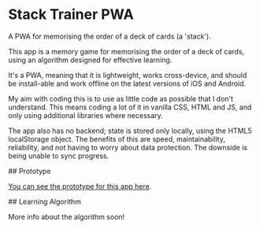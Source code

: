# Stack Trainer PWA

A PWA for memorising the order of a deck of cards (a 'stack').

This app is a memory game for memorising the order of a deck of cards, using an algorithm designed for effective learning.

It's a PWA, meaning that it is lightweight, works cross-device, and should be install-able and work offline on the latest versions of iOS and Android.

My aim with coding this is to use as little code as possible that I don't understand. This means coding a lot of it in vanilla CSS, HTML and JS, and only using additional libraries where necessary.

The app also has no backend; state is stored only locally, using the HTML5 localStorage object. The benefits of this are speed, maintainability, reliability, and not having to worry about data protection. The downside is being unable to sync progress.

## Prototype

[You can see the prototype for this app here](https://www.figma.com/proto/TuVKy9iDfOQgIye5cAKnHI/Stack-trainer?node-id=0%3A1&viewport=227%2C-243%2C0.42452383041381836&scaling=scale-down).

## Learning Algorithm

More info about the algorithm soon!

